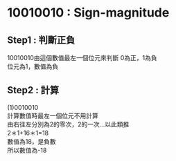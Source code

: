 # 10010010 : Sign-magnitude  
## Step1 : 判斷正負  
10010010由這個數值最左一個位元來判斷
0為正，1為負  
位元為1，數值為負  
## Step2 : 計算  
(1)0010010  
計算數值時最左一個位元不用計算  
由右往左分別為2的零次，2的一次...以此類推  
2＊1+16＊1=18  
數值為18，是負數  
所以數值為-18  
